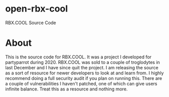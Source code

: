 # open-rbx-cool
 RBX.COOL Source Code

# About

This is the source code for RBX.COOL. It was a project I developed for partyparrot during 2020. RBX.COOL was sold to a couple of troglodytes in last December and I have since quit the project. I am releasing the source as a sort of resource for newer developers to look at and learn from. I highly recommend doing a full security audit if you plan on running this. There are a couple of vulnerabilities I haven't patched, one of which can give users infinite balance. Treat this as a resource and nothing more.
